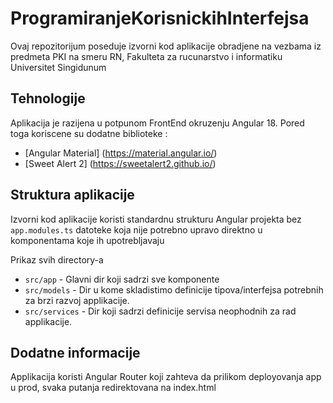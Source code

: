 # ProgramiranjeKorisnickihInterfejsa

Ovaj repozitorijum poseduje izvorni kod aplikacije obradjene na vezbama
iz predmeta PKI na smeru RN, Fakulteta za rucunarstvo i informatiku Universitet Singidunum

## Tehnologije

Aplikacija je razijena u potpunom FrontEnd okruzenju Angular 18. Pored toga koriscene su dodatne biblioteke :

- [Angular Material] (https://material.angular.io/)
- [Sweet Alert 2] (https://sweetalert2.github.io/)

## Struktura aplikacije 

Izvorni kod aplikacije koristi standardnu strukturu Angular projekta bez 
`app.modules.ts` datoteke koja nije potrebno upravo direktno  u komponentama koje ih upotrebljavaju 

Prikaz svih directory-a

- `src/app` - Glavni dir koji sadrzi sve komponente 
- `src/models` - Dir u kome skladistimo definicije tipova/interfejsa potrebnih za brzi razvoj applikacije.
- `src/services` - Dir koji sadrzi definicije servisa neophodnih za rad applikacije.

## Dodatne informacije

Applikacija koristi Angular Router koji zahteva da prilikom deployovanja app u prod, svaka putanja redirektovana na index.html  
